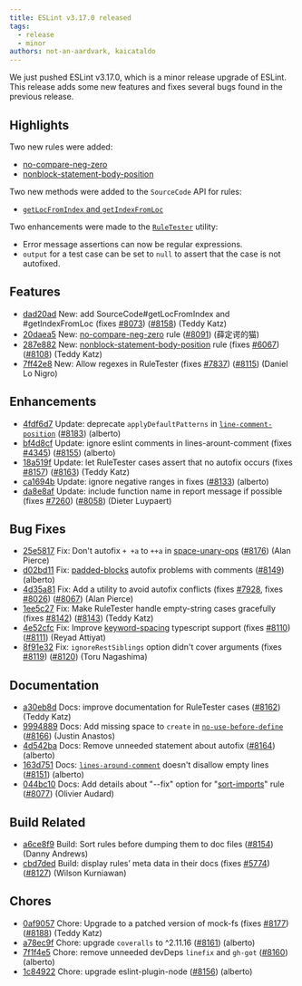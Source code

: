 ```yaml
---
title: ESLint v3.17.0 released
tags:
  - release
  - minor
authors: not-an-aardvark, kaicataldo
---
```


We just pushed ESLint v3.17.0, which is a minor release upgrade of ESLint. This release adds some new features and fixes several bugs found in the previous release.


## Highlights

Two new rules were added:

* [no-compare-neg-zero](/docs/rules/no-compare-neg-zero)
* [nonblock-statement-body-position](/docs/rules/nonblock-statement-body-position)

Two new methods were added to the `SourceCode` API for rules:

* [`getLocFromIndex` and `getIndexFromLoc`](/docs/developer-guide/working-with-rules#contextgetsourcecode)

Two enhancements were made to the [`RuleTester`](/docs/developer-guide/working-with-plugins#testing) utility:

* Error message assertions can now be regular expressions.
* `output` for a test case can be set to `null` to assert that the case is not autofixed.

## Features


* [dad20ad](https://github.com/eslint/eslint/commit/dad20ad) New: add SourceCode#getLocFromIndex and #getIndexFromLoc (fixes [#8073](https://github.com/eslint/eslint/issues/8073)) ([#8158](https://github.com/eslint/eslint/issues/8158)) (Teddy Katz)
* [20daea5](https://github.com/eslint/eslint/commit/20daea5) New: [no-compare-neg-zero](/docs/rules/no-compare-neg-zero) rule ([#8091](https://github.com/eslint/eslint/issues/8091)) (薛定谔的猫)
* [287e882](https://github.com/eslint/eslint/commit/287e882) New: [nonblock-statement-body-position](/docs/rules/nonblock-statement-body-position) rule (fixes [#6067](https://github.com/eslint/eslint/issues/6067)) ([#8108](https://github.com/eslint/eslint/issues/8108)) (Teddy Katz)
* [7ff42e8](https://github.com/eslint/eslint/commit/7ff42e8) New: Allow regexes in RuleTester (fixes [#7837](https://github.com/eslint/eslint/issues/7837)) ([#8115](https://github.com/eslint/eslint/issues/8115)) (Daniel Lo Nigro)




## Enhancements


* [4fdf6d7](https://github.com/eslint/eslint/commit/4fdf6d7) Update: deprecate `applyDefaultPatterns` in [`line-comment-position`](/docs/rules/line-comment-position) ([#8183](https://github.com/eslint/eslint/issues/8183)) (alberto)
* [bf4d8cf](https://github.com/eslint/eslint/commit/bf4d8cf) Update: ignore eslint comments in lines-arount-comment (fixes [#4345](https://github.com/eslint/eslint/issues/4345)) ([#8155](https://github.com/eslint/eslint/issues/8155)) (alberto)
* [18a519f](https://github.com/eslint/eslint/commit/18a519f) Update: let RuleTester cases assert that no autofix occurs (fixes [#8157](https://github.com/eslint/eslint/issues/8157)) ([#8163](https://github.com/eslint/eslint/issues/8163)) (Teddy Katz)
* [ca1694b](https://github.com/eslint/eslint/commit/ca1694b) Update: ignore negative ranges in fixes ([#8133](https://github.com/eslint/eslint/issues/8133)) (alberto)
* [da8e8af](https://github.com/eslint/eslint/commit/da8e8af) Update: include function name in report message if possible (fixes [#7260](https://github.com/eslint/eslint/issues/7260)) ([#8058](https://github.com/eslint/eslint/issues/8058)) (Dieter Luypaert)




## Bug Fixes


* [25e5817](https://github.com/eslint/eslint/commit/25e5817) Fix: Don't autofix `+ +a` to `++a` in [space-unary-ops](/docs/rules/space-unary-ops) ([#8176](https://github.com/eslint/eslint/issues/8176)) (Alan Pierce)
* [d02bd11](https://github.com/eslint/eslint/commit/d02bd11) Fix: [padded-blocks](/docs/rules/padded-blocks) autofix problems with comments ([#8149](https://github.com/eslint/eslint/issues/8149)) (alberto)
* [4d35a81](https://github.com/eslint/eslint/commit/4d35a81) Fix: Add a utility to avoid autofix conflicts (fixes [#7928](https://github.com/eslint/eslint/issues/7928), fixes [#8026](https://github.com/eslint/eslint/issues/8026)) ([#8067](https://github.com/eslint/eslint/issues/8067)) (Alan Pierce)
* [1ee5c27](https://github.com/eslint/eslint/commit/1ee5c27) Fix: Make RuleTester handle empty-string cases gracefully (fixes [#8142](https://github.com/eslint/eslint/issues/8142)) ([#8143](https://github.com/eslint/eslint/issues/8143)) (Teddy Katz)
* [4e52cfc](https://github.com/eslint/eslint/commit/4e52cfc) Fix: Improve [keyword-spacing](/docs/rules/keyword-spacing) typescript support (fixes [#8110](https://github.com/eslint/eslint/issues/8110)) ([#8111](https://github.com/eslint/eslint/issues/8111)) (Reyad Attiyat)
* [8f91e32](https://github.com/eslint/eslint/commit/8f91e32) Fix: `ignoreRestSiblings` option didn't cover arguments (fixes [#8119](https://github.com/eslint/eslint/issues/8119)) ([#8120](https://github.com/eslint/eslint/issues/8120)) (Toru Nagashima)




## Documentation


* [a30eb8d](https://github.com/eslint/eslint/commit/a30eb8d) Docs: improve documentation for RuleTester cases ([#8162](https://github.com/eslint/eslint/issues/8162)) (Teddy Katz)
* [9994889](https://github.com/eslint/eslint/commit/9994889) Docs: Add missing space to `create` in [`no-use-before-define`](/docs/rules/no-use-before-define) ([#8166](https://github.com/eslint/eslint/issues/8166)) (Justin Anastos)
* [4d542ba](https://github.com/eslint/eslint/commit/4d542ba) Docs: Remove unneeded statement about autofix ([#8164](https://github.com/eslint/eslint/issues/8164)) (alberto)
* [163d751](https://github.com/eslint/eslint/commit/163d751) Docs: [`lines-around-comment`](/docs/rules/lines-around-comment) doesn't disallow empty lines ([#8151](https://github.com/eslint/eslint/issues/8151)) (alberto)
* [044bc10](https://github.com/eslint/eslint/commit/044bc10) Docs: Add details about "--fix" option for "[sort-imports](/docs/rules/sort-imports)" rule ([#8077](https://github.com/eslint/eslint/issues/8077)) (Olivier Audard)






## Build Related


* [a6ce8f9](https://github.com/eslint/eslint/commit/a6ce8f9) Build: Sort rules before dumping them to doc files ([#8154](https://github.com/eslint/eslint/issues/8154)) (Danny Andrews)
* [cbd7ded](https://github.com/eslint/eslint/commit/cbd7ded) Build: display rules’ meta data in their docs (fixes [#5774](https://github.com/eslint/eslint/issues/5774)) ([#8127](https://github.com/eslint/eslint/issues/8127)) (Wilson Kurniawan)




## Chores


* [0af9057](https://github.com/eslint/eslint/commit/0af9057) Chore: Upgrade to a patched version of mock-fs (fixes [#8177](https://github.com/eslint/eslint/issues/8177)) ([#8188](https://github.com/eslint/eslint/issues/8188)) (Teddy Katz)
* [a78ec9f](https://github.com/eslint/eslint/commit/a78ec9f) Chore: upgrade `coveralls` to ^2.11.16 ([#8161](https://github.com/eslint/eslint/issues/8161)) (alberto)
* [7f1f4e5](https://github.com/eslint/eslint/commit/7f1f4e5) Chore: remove unneeded devDeps `linefix` and `gh-got` ([#8160](https://github.com/eslint/eslint/issues/8160)) (alberto)
* [1c84922](https://github.com/eslint/eslint/commit/1c84922) Chore: upgrade eslint-plugin-node ([#8156](https://github.com/eslint/eslint/issues/8156)) (alberto)
